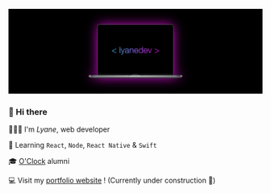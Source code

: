 ![cover](https://github.com/lyanedev/lyanedev/blob/main/image1%204.jpeg)

### 👋 Hi there 

👨🏻‍💻  I'm *Lyane*, web developer

🚀  Learning `React`, `Node`, `React Native` & `Swift`

🎓  [O'Clock](https://www.oclock.io) alumni

💻  Visit my [portfolio website](http://www.lyane.dev/) ! (Currently under construction 🙁)
